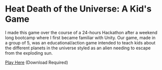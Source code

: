 # Heat Death of the Universe: A Kid's Game

I made this game over the course of a 24-hours Hackathon after a weekend long bootcamp where I first became familiar with Unity. Our game, made in a group of 5, was an educational/action game intended to teach kids about the different planets in the universe styled as an alien needing to escape from the exploding sun. 

[Play Here](https://cbarrett32.itch.io/heat-death-of-the-universe-a-kids-game)
(Download Required)

